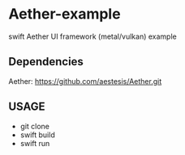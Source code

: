 # Aether-example
swift Aether UI framework (metal/vulkan) example

## Dependencies
Aether: https://github.com/aestesis/Aether.git

## USAGE
- git clone
- swift build
- swift run

